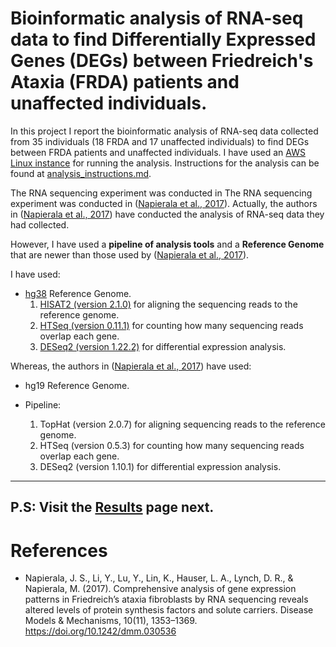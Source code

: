 # Bioinformatic analysis of RNA-seq data to find Differentially Expressed Genes (DEGs) between Friedreich's Ataxia (FRDA) patients and unaffected individuals.

In this project I report the bioinformatic analysis of RNA-seq data collected from 35 individuals (18 FRDA and 17 unaffected individuals) to find DEGs between FRDA patients and unaffected individuals. I have used an [AWS Linux instance](https://aws.amazon.com/amazon-linux-ami/) for running the analysis. Instructions for the analysis can be found at [analysis_instructions.md](analysis_instructions.md).

The RNA sequencing experiment was conducted in The RNA sequencing experiment was conducted in ([Napierala et al., 2017](https://www.ncbi.nlm.nih.gov/pubmed/29125828)). Actually, the authors in ([Napierala et al., 2017](https://www.ncbi.nlm.nih.gov/pubmed/29125828)) have conducted the analysis of RNA-seq data they had collected.  


However, I have used a **pipeline of analysis tools** and a **Reference Genome** that are newer than those used by ([Napierala et al., 2017](https://www.ncbi.nlm.nih.gov/pubmed/29125828)). 

I have used:

* [hg38](https://genome.ucsc.edu/cgi-bin/hgTables?hgsid=709643787_uDDcng0XNxj8vtnLm1SAaz9BwRky&clade=mammal&org=&db=hg38&hgta_group=genes&hgta_track=refSeqComposite&hgta_table=ncbiRefSeq&hgta_regionType=genome&position=&hgta_outputType=primaryTable&hgta_outFileName=) Reference Genome.
  1. [HISAT2 (version 2.1.0)](http://ccb.jhu.edu/software/hisat2/dl/hisat2-2.1.0-Linux_x86_64.zip) for aligning the sequencing reads to the reference genome.
   2. [HTSeq (version 0.11.1)](https://htseq.readthedocs.io/en/release_0.11.1/) for counting how many sequencing reads overlap each gene.
   3. [DESeq2 (version 1.22.2)](https://bioconductor.org/packages/release/bioc/html/DESeq2.html) for differential expression analysis.

Whereas, the authors in ([Napierala et al., 2017](https://www.ncbi.nlm.nih.gov/pubmed/29125828)) have used:

* hg19 Reference Genome.

* Pipeline:
   1. TopHat (version 2.0.7) for aligning sequencing reads to the reference genome.
   2. HTSeq (version 0.5.3) for counting how many sequencing reads overlap each gene.
   3. DESeq2 (version 1.10.1) for differential expression analysis.

---
P.S: Visit the [Results](Results.md) page next.
---

# References

- Napierala, J. S., Li, Y., Lu, Y., Lin, K., Hauser, L. A., Lynch, D. R., & Napierala, M. (2017). Comprehensive analysis of gene expression patterns in Friedreich’s ataxia fibroblasts by RNA sequencing reveals altered levels of protein synthesis factors and solute carriers. Disease Models & Mechanisms, 10(11), 1353–1369. https://doi.org/10.1242/dmm.030536